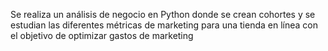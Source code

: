 Se realiza un análisis de negocio en Python donde se crean cohortes y se estudian las diferentes métricas de marketing para una tienda en línea con el objetivo de optimizar gastos de marketing
